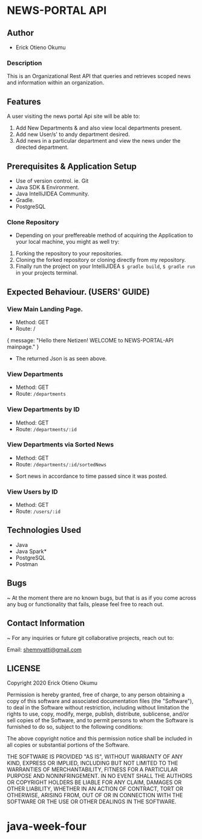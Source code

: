 # NEWS-PORTAL API

## Author
* Erick Otieno Okumu

### Description
This is an Organizational Rest API that queries and retrieves scoped news and information within an organization.

## Features
A user visiting the news portal Api site will be able to:

1. Add New Departments & and also view local departments present.
2. Add new User/s' to andy department desired.
3. Add news in a particular department and view the news under the directed department.

## Prerequisites & Application Setup
- Use of version control. ie. Git
- Java SDK & Environment.
- Java IntelliJIDEA Community.
- Gradle.
- PostgreSQL

### Clone Repository

- Depending on your preffereable method of acquiring the Application to your local machine, you might as well try:
1. Forking the repository to your repositories.
2. Cloning the forked repository or cloning directly from my repository.
3. Finally run the project on your IntelliJIDEA `$ gradle build`, `$ gradle run` in your projects terminal.

## Expected Behaviour. (USERS' GUIDE)
### View Main Landing Page.
* Method: GET
* Route: /

{
    message: "Hello there Netizen! WELCOME to NEWS-PORTAL-API mainpage."
}

- The returned Json is as seen above.

### View Departments
* Method: GET
* Route: `/departments`

### View Departments by ID
* Method: GET
* Route: `/departments/:id`

### View Departments via Sorted News
* Method: GET
* Route: `/departments/:id/sortedNews`

- Sort news in accordance to time passed since it was posted.

### View Users by ID
* Method: GET
* Route: `/users/:id`

## Technologies Used
- Java
- Java Spark*
- PostgreSQL
- Postman

## Bugs
~ At the moment there are no known bugs, but that is as if you come across any bug or functionality that fails, please feel free to reach out.

## Contact Information
~ For any inquiries or future git collaborative projects, reach out to:

Email: <a href="mailto:shemnyatti@gmail.com">shemnyatti@gmail.com</a>

## LICENSE
Copyright 2020 Erick Otieno Okumu

Permission is hereby granted, free of charge, to any person obtaining a copy of this software and associated documentation files (the "Software"), to deal in the Software without restriction, including without limitation the rights to use, copy, modify, merge, publish, distribute, sublicense, and/or sell copies of the Software, and to permit persons to whom the Software is furnished to do so, subject to the following conditions:

The above copyright notice and this permission notice shall be included in all copies or substantial portions of the Software.

THE SOFTWARE IS PROVIDED "AS IS", WITHOUT WARRANTY OF ANY KIND, EXPRESS OR IMPLIED, INCLUDING BUT NOT LIMITED TO THE WARRANTIES OF MERCHANTABILITY, FITNESS FOR A PARTICULAR PURPOSE AND NONINFRINGEMENT. IN NO EVENT SHALL THE AUTHORS OR COPYRIGHT HOLDERS BE LIABLE FOR ANY CLAIM, DAMAGES OR OTHER LIABILITY, WHETHER IN AN ACTION OF CONTRACT, TORT OR OTHERWISE, ARISING FROM, OUT OF OR IN CONNECTION WITH THE SOFTWARE OR THE USE OR OTHER DEALINGS IN THE SOFTWARE.
# java-week-four
